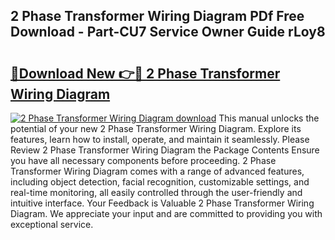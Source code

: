 ## 2 Phase Transformer Wiring Diagram PDf Free Download - Part-CU7 Service Owner Guide rLoy8

# <h2><a href="http://dfp91f.blite.top/?on=2+Phase+Transformer+Wiring+Diagram">🔗Download New 👉🔴 2 Phase Transformer Wiring Diagram</a></h2>

[![2 Phase Transformer Wiring Diagram download](https://i.imgur.com/lujVjoI.png)](http://dfp91f.blite.top/?on=2+Phase+Transformer+Wiring+Diagram)
This manual unlocks the potential of your new 2 Phase Transformer Wiring Diagram. Explore its features, learn how to install, operate, and maintain it seamlessly. Please Review 2 Phase Transformer Wiring Diagram the Package Contents Ensure you have all necessary components before proceeding. 2 Phase Transformer Wiring Diagram comes with a range of advanced features, including object detection, facial recognition, customizable settings, and real-time monitoring, all easily controlled through the user-friendly and intuitive interface. Your Feedback is Valuable 2 Phase Transformer Wiring Diagram. We appreciate your input and are committed to providing you with exceptional service.
